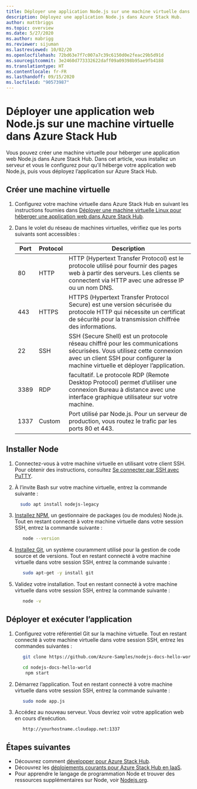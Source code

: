 ```yaml
---
title: Déployer une application Node.js sur une machine virtuelle dans Azure Stack Hub
description: Déployez une application Node.js dans Azure Stack Hub.
author: mattbriggs
ms.topic: overview
ms.date: 5/27/2020
ms.author: mabrigg
ms.reviewer: sijuman
ms.lastreviewed: 10/02/20
ms.openlocfilehash: 72bd63e7f7c007a7c39c6150d0e2feac29b5d91d
ms.sourcegitcommit: 3e2460d773332622daff09a09398b95ae9fb4188
ms.translationtype: HT
ms.contentlocale: fr-FR
ms.lasthandoff: 09/15/2020
ms.locfileid: "90573987"
---
```

# <a name="deploy-a-nodejs-web-app-to-a-vm-in-azure-stack-hub"></a>Déployer une application web Node.js sur une machine virtuelle dans Azure Stack Hub

Vous pouvez créer une machine virtuelle pour héberger une application web Node.js dans Azure Stack Hub. Dans cet article, vous installez un serveur et vous le configurez pour qu’il héberge votre application web Node.js, puis vous déployez l’application sur Azure Stack Hub.

## <a name="create-a-vm"></a>Créer une machine virtuelle

1. Configurez votre machine virtuelle dans Azure Stack Hub en suivant les instructions fournies dans [Déployer une machine virtuelle Linux pour héberger une application web dans Azure Stack Hub](azure-stack-dev-start-howto-deploy-linux.md).

2. Dans le volet du réseau de machines virtuelles, vérifiez que les ports suivants sont accessibles :

    | Port | Protocol | Description |
    | --- | --- | --- |
    | 80 | HTTP | HTTP (Hypertext Transfer Protocol) est le protocole utilisé pour fournir des pages web à partir des serveurs. Les clients se connectent via HTTP avec une adresse IP ou un nom DNS. |
    | 443 | HTTPS | HTTPS (Hypertext Transfer Protocol Secure) est une version sécurisée du protocole HTTP qui nécessite un certificat de sécurité pour la transmission chiffrée des informations. |
    | 22 | SSH | SSH (Secure Shell) est un protocole réseau chiffré pour les communications sécurisées. Vous utilisez cette connexion avec un client SSH pour configurer la machine virtuelle et déployer l’application. |
    | 3389 | RDP | facultatif. Le protocole RDP (Remote Desktop Protocol) permet d’utiliser une connexion Bureau à distance avec une interface graphique utilisateur sur votre machine.   |
    | 1337 | Custom | Port utilisé par Node.js. Pour un serveur de production, vous routez le trafic par les ports 80 et 443. |

## <a name="install-node"></a>Installer Node

1. Connectez-vous à votre machine virtuelle en utilisant votre client SSH. Pour obtenir des instructions, consultez [Se connecter par SSH avec PuTTY](azure-stack-dev-start-howto-ssh-public-key.md#connect-with-ssh-by-using-putty).

1. À l’invite Bash sur votre machine virtuelle, entrez la commande suivante :

    ```bash  
      sudo apt install nodejs-legacy
    ```

2. [Installez NPM](https://www.npmjs.com/), un gestionnaire de packages (ou de modules) Node.js. Tout en restant connecté à votre machine virtuelle dans votre session SSH, entrez la commande suivante :

    ```bash  
       node --version
    ```

3. [Installez Git](https://git-scm.com), un système couramment utilisé pour la gestion de code source et de versions. Tout en restant connecté à votre machine virtuelle dans votre session SSH, entrez la commande suivante :

    ```bash  
       sudo apt-get -y install git
    ```

3. Validez votre installation. Tout en restant connecté à votre machine virtuelle dans votre session SSH, entrez la commande suivante :

    ```bash  
       node -v
    ```

## <a name="deploy-and-run-the-app"></a>Déployer et exécuter l’application

1. Configurez votre référentiel Git sur la machine virtuelle. Tout en restant connecté à votre machine virtuelle dans votre session SSH, entrez les commandes suivantes :

    ```bash  
       git clone https://github.com/Azure-Samples/nodejs-docs-hello-world.git
    
       cd nodejs-docs-hello-world
        npm start
    ```

2. Démarrez l’application. Tout en restant connecté à votre machine virtuelle dans votre session SSH, entrez la commande suivante :

    ```bash  
       sudo node app.js
    ```

3. Accédez au nouveau serveur. Vous devriez voir votre application web en cours d’exécution.

    ```HTTP  
       http://yourhostname.cloudapp.net:1337
    ```

## <a name="next-steps"></a>Étapes suivantes

- Découvrez comment [développer pour Azure Stack Hub](azure-stack-dev-start.md).
- Découvrez les [déploiements courants pour Azure Stack Hub en IaaS](azure-stack-dev-start-deploy-app.md).
- Pour apprendre le langage de programmation Node et trouver des ressources supplémentaires sur Node, voir [Nodejs.org](https://nodejs.org).
